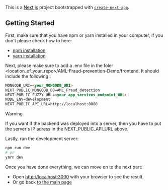 This is a [Next.js](https://nextjs.org/) project bootstrapped with [`create-next-app`](https://github.com/vercel/next.js/tree/canary/packages/create-next-app).

## Getting Started

First, make sure that you have npm or yarn installed in your computer, if you don't please check how to here:
- [npm installation](https://docs.npmjs.com/downloading-and-installing-node-js-and-npm)
- [yarn installation](https://classic.yarnpkg.com/lang/en/docs/install/#mac-stable)

Next, please make sure to add a .env file in the foler <location_of_your_repo>/AML-Fraud-prevention-Demo/frontend.
It should include the following :

```md
MONGODB_URI=<your_MONGODB_URI>
NEXT_PUBLIC_MONGODB_DB=AML_Fraud_detection
NEXT_PUBLIC_FUZZY_URL=<your_app_services_endpoint_URL>
NODE_ENV=development
NEXT_PUBLIC_API_URL=http://localhost:8080
```

> [!Warning]
> If you want if the backend was deployed into a server, then you have to put the server's IP adress in the NEXT_PUBLIC_API_URL above.

Lastly, run the development server:

```bash
npm run dev
# or
yarn dev
```

Once you have done everything, we can move on to the next part:
- Open [http://localhost:3000](http://localhost:3000) with your browser to see the result.
- Or go back [to the main page](../)